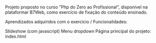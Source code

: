 Projeto proposto no curso "Php do Zero ao Profissional", disponível na plataformar B7Web, como exercício de fixação do conteúdo ensinado.

Aprendizados adquiridos com o exercício / Funcionalidades:

Slideshow (com javascript)
Menu dropdown
Página principal do projeto: index.html
